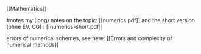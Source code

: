 

[[Mathematics]]

#notes 
my (long) notes on the topic: [[numerics.pdf]]
and the short version (ohne EV, CG) : [[numerics-short.pdf]]

errors of numerical schemes, see here: [[Errors and complexity of numerical methods]]
